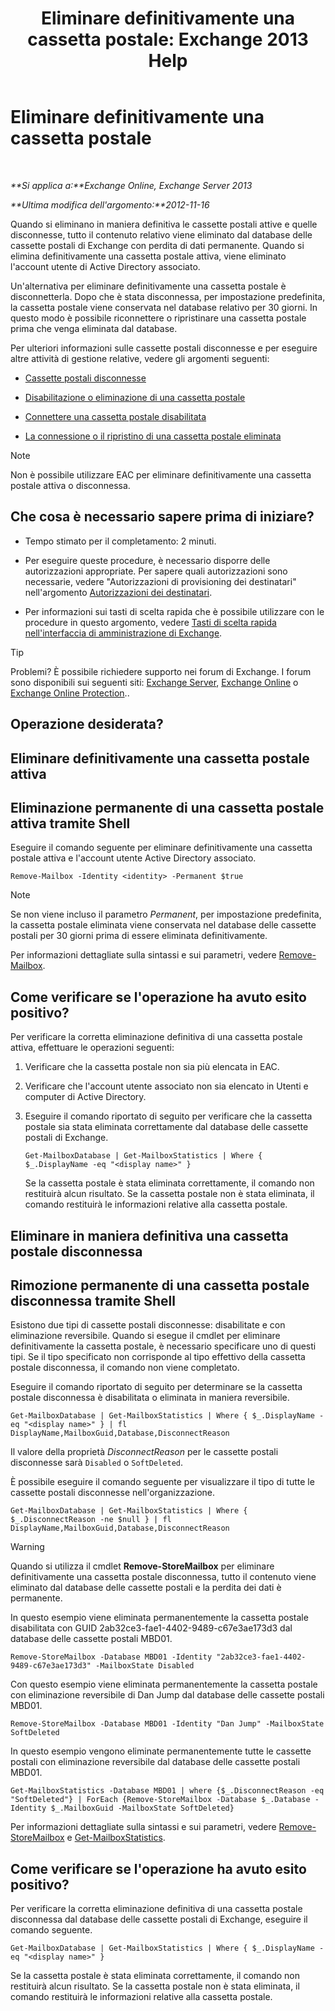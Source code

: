 ﻿---
title: 'Eliminare definitivamente una cassetta postale: Exchange 2013 Help'
TOCTitle: Eliminare definitivamente una cassetta postale
ms:assetid: df35765a-0bef-4561-9846-d91d69c0269c
ms:mtpsurl: https://technet.microsoft.com/it-it/library/JJ863440(v=EXCHG.150)
ms:contentKeyID: 50555703
ms.date: 01/04/2018
mtps_version: v=EXCHG.150
ms.translationtype: HT
---

# Eliminare definitivamente una cassetta postale

 

_**Si applica a:**Exchange Online, Exchange Server 2013_

_**Ultima modifica dell'argomento:**2012-11-16_

Quando si eliminano in maniera definitiva le cassette postali attive e quelle disconnesse, tutto il contenuto relativo viene eliminato dal database delle cassette postali di Exchange con perdita di dati permanente. Quando si elimina definitivamente una cassetta postale attiva, viene eliminato l'account utente di Active Directory associato.

Un'alternativa per eliminare definitivamente una cassetta postale è disconnetterla. Dopo che è stata disconnessa, per impostazione predefinita, la cassetta postale viene conservata nel database relativo per 30 giorni. In questo modo è possibile riconnettere o ripristinare una cassetta postale prima che venga eliminata dal database.

Per ulteriori informazioni sulle cassette postali disconnesse e per eseguire altre attività di gestione relative, vedere gli argomenti seguenti:

  - [Cassette postali disconnesse](disconnected-mailboxes-exchange-2013-help.md)

  - [Disabilitazione o eliminazione di una cassetta postale](disable-or-delete-a-mailbox-exchange-2013-help.md)

  - [Connettere una cassetta postale disabilitata](connect-a-disabled-mailbox-exchange-2013-help.md)

  - [La connessione o il ripristino di una cassetta postale eliminata](connect-or-restore-a-deleted-mailbox-exchange-2013-help.md)


> [!NOTE]
> Non è possibile utilizzare EAC per eliminare definitivamente una cassetta postale attiva o disconnessa.



## Che cosa è necessario sapere prima di iniziare?

  - Tempo stimato per il completamento: 2 minuti.

  - Per eseguire queste procedure, è necessario disporre delle autorizzazioni appropriate. Per sapere quali autorizzazioni sono necessarie, vedere "Autorizzazioni di provisioning dei destinatari" nell'argomento [Autorizzazioni dei destinatari](recipients-permissions-exchange-2013-help.md).

  - Per informazioni sui tasti di scelta rapida che è possibile utilizzare con le procedure in questo argomento, vedere [Tasti di scelta rapida nell'interfaccia di amministrazione di Exchange](keyboard-shortcuts-in-the-exchange-admin-center-exchange-online-protection-help.md).


> [!TIP]
> Problemi? È possibile richiedere supporto nei forum di Exchange. I forum sono disponibili sui seguenti siti: <A href="https://go.microsoft.com/fwlink/p/?linkid=60612">Exchange Server</A>, <A href="https://go.microsoft.com/fwlink/p/?linkid=267542">Exchange Online</A> o <A href="https://go.microsoft.com/fwlink/p/?linkid=285351">Exchange Online Protection</A>..



## Operazione desiderata?

## Eliminare definitivamente una cassetta postale attiva

## Eliminazione permanente di una cassetta postale attiva tramite Shell

Eseguire il comando seguente per eliminare definitivamente una cassetta postale attiva e l'account utente Active Directory associato.

    Remove-Mailbox -Identity <identity> -Permanent $true


> [!NOTE]
> Se non viene incluso il parametro <EM>Permanent</EM>, per impostazione predefinita, la cassetta postale eliminata viene conservata nel database delle cassette postali per 30 giorni prima di essere eliminata definitivamente.



Per informazioni dettagliate sulla sintassi e sui parametri, vedere [Remove-Mailbox](https://technet.microsoft.com/it-it/library/aa995948\(v=exchg.150\)).

## Come verificare se l'operazione ha avuto esito positivo?

Per verificare la corretta eliminazione definitiva di una cassetta postale attiva, effettuare le operazioni seguenti:

1.  Verificare che la cassetta postale non sia più elencata in EAC.

2.  Verificare che l'account utente associato non sia elencato in Utenti e computer di Active Directory.

3.  Eseguire il comando riportato di seguito per verificare che la cassetta postale sia stata eliminata correttamente dal database delle cassette postali di Exchange.
    
        Get-MailboxDatabase | Get-MailboxStatistics | Where { $_.DisplayName -eq "<display name>" }
    
    Se la cassetta postale è stata eliminata correttamente, il comando non restituirà alcun risultato. Se la cassetta postale non è stata eliminata, il comando restituirà le informazioni relative alla cassetta postale.

## Eliminare in maniera definitiva una cassetta postale disconnessa

## Rimozione permanente di una cassetta postale disconnessa tramite Shell

Esistono due tipi di cassette postali disconnesse: disabilitate e con eliminazione reversibile. Quando si esegue il cmdlet per eliminare definitivamente la cassetta postale, è necessario specificare uno di questi tipi. Se il tipo specificato non corrisponde al tipo effettivo della cassetta postale disconnessa, il comando non viene completato.

Eseguire il comando riportato di seguito per determinare se la cassetta postale disconnessa è disabilitata o eliminata in maniera reversibile.

    Get-MailboxDatabase | Get-MailboxStatistics | Where { $_.DisplayName -eq "<display name>" } | fl DisplayName,MailboxGuid,Database,DisconnectReason

Il valore della proprietà *DisconnectReason* per le cassette postali disconnesse sarà `Disabled` o `SoftDeleted`.

È possibile eseguire il comando seguente per visualizzare il tipo di tutte le cassette postali disconnesse nell'organizzazione.

    Get-MailboxDatabase | Get-MailboxStatistics | Where { $_.DisconnectReason -ne $null } | fl DisplayName,MailboxGuid,Database,DisconnectReason


> [!WARNING]
> Quando si utilizza il cmdlet <STRONG>Remove-StoreMailbox</STRONG> per eliminare definitivamente una cassetta postale disconnessa, tutto il contenuto viene eliminato dal database delle cassette postali e la perdita dei dati è permanente.



In questo esempio viene eliminata permanentemente la cassetta postale disabilitata con GUID 2ab32ce3-fae1-4402-9489-c67e3ae173d3 dal database delle cassette postali MBD01.

    Remove-StoreMailbox -Database MBD01 -Identity "2ab32ce3-fae1-4402-9489-c67e3ae173d3" -MailboxState Disabled

Con questo esempio viene eliminata permanentemente la cassetta postale con eliminazione reversibile di Dan Jump dal database delle cassette postali MBD01.

    Remove-StoreMailbox -Database MBD01 -Identity "Dan Jump" -MailboxState SoftDeleted

In questo esempio vengono eliminate permanentemente tutte le cassette postali con eliminazione reversibile dal database delle cassette postali MBD01.

    Get-MailboxStatistics -Database MBD01 | where {$_.DisconnectReason -eq "SoftDeleted"} | ForEach {Remove-StoreMailbox -Database $_.Database -Identity $_.MailboxGuid -MailboxState SoftDeleted}

Per informazioni dettagliate sulla sintassi e sui parametri, vedere [Remove-StoreMailbox](https://technet.microsoft.com/it-it/library/ff829913\(v=exchg.150\)) e [Get-MailboxStatistics](https://technet.microsoft.com/it-it/library/bb124612\(v=exchg.150\)).

## Come verificare se l'operazione ha avuto esito positivo?

Per verificare la corretta eliminazione definitiva di una cassetta postale disconnessa dal database delle cassette postali di Exchange, eseguire il comando seguente.

    Get-MailboxDatabase | Get-MailboxStatistics | Where { $_.DisplayName -eq "<display name>" }

Se la cassetta postale è stata eliminata correttamente, il comando non restituirà alcun risultato. Se la cassetta postale non è stata eliminata, il comando restituirà le informazioni relative alla cassetta postale.

